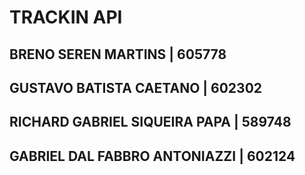 # TRACKIN API
## BRENO SEREN MARTINS | 605778
## GUSTAVO BATISTA CAETANO | 602302
## RICHARD GABRIEL SIQUEIRA PAPA | 589748
## GABRIEL DAL FABBRO ANTONIAZZI |  602124
